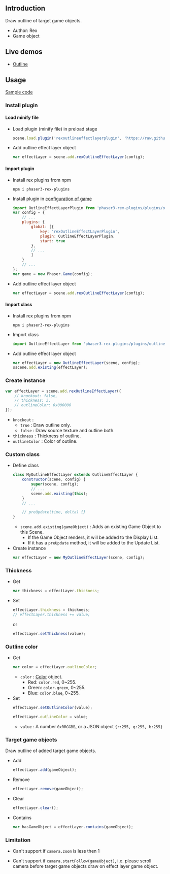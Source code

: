 ## Introduction

Draw outline of target game objects.

- Author: Rex
- Game object

## Live demos

- [Outline](https://codepen.io/rexrainbow/pen/abdpPMb)

## Usage

[Sample code](https://github.com/rexrainbow/phaser3-rex-notes/tree/master/examples/effectlayer-outline)

### Install plugin

#### Load minify file

- Load plugin (minify file) in preload stage
    ```javascript
    scene.load.plugin('rexoutlineeffectlayerplugin', 'https://raw.githubusercontent.com/rexrainbow/phaser3-rex-notes/master/dist/rexoutlineeffectlayerplugin.min.js', true);
    ```
- Add outline effect layer object
    ```javascript
    var effectLayer = scene.add.rexOutlineEffectLayer(config);
    ```

#### Import plugin

- Install rex plugins from npm
    ```
    npm i phaser3-rex-plugins
    ```
- Install plugin in [configuration of game](game.md#configuration)
    ```javascript
    import OutlineEffectLayerPlugin from 'phaser3-rex-plugins/plugins/outlineeffectlayer-plugin.js';
    var config = {
        // ...
        plugins: {
            global: [{
                key: 'rexOutlineEffectLayerPlugin',
                plugin: OutlineEffectLayerPlugin,
                start: true
            },
            // ...
            ]
        }
        // ...
    };
    var game = new Phaser.Game(config);
    ```
- Add outline effect layer object
    ```javascript
    var effectLayer = scene.add.rexOutlineEffectLayer(config);
    ```

#### Import class

- Install rex plugins from npm
    ```
    npm i phaser3-rex-plugins
    ```
- Import class
    ```javascript
    import OutlineEffectLayer from 'phaser3-rex-plugins/plugins/outlineeffectlayer.js';
    ```
- Add outline effect layer object
    ```javascript
    var effectLayer = new OutlineEffectLayer(scene, config);
    sscene.add.existing(effectLayer);
    ```

### Create instance

```javascript
var effectLayer = scene.add.rexOutlineEffectLayer({
    // knockout: false,
    // thickness: 3,
    // outlineColor: 0x000000
});
```

- `knockout` :
    - `true` : Draw outline only.
    - `false` : Draw source texture and outline both.
- `thickness` : Thickness of outline.
- `outlineColor` : Color of outline.

### Custom class

- Define class
    ```javascript
    class MyOutlineEffectLayer extends OutlineEffectLayer {
        constructor(scene, config) {
            super(scene, config);
            // ...
            scene.add.existing(this);
        }
        // ...

        // preUpdate(time, delta) {}
    }
    ```
    - `scene.add.existing(gameObject)` : Adds an existing Game Object to this Scene.
        - If the Game Object renders, it will be added to the Display List.
        - If it has a `preUpdate` method, it will be added to the Update List.
- Create instance
    ```javascript
    var effectLayer = new MyOutlineEffectLayer(scene, config);
    ```

### Thickness

- Get
    ```javascript
    var thickness = effectLayer.thickness;
    ```
- Set
    ```javascript
    effectLayer.thickness = thickness;
    // effectLayer.thickness += value;
    ```
    or
    ```javascript
    effectLayer.setThickness(value);
    ```

### Outline color

- Get
    ```javascript
    var color = effectLayer.outlineColor;
    ```
    - `color` : [Color](color.md) object.
        - Red: `color.red`, 0~255.
        - Green: `color.green`, 0~255.
        - Blue: `color.blue`, 0~255.
- Set
    ```javascript
    effectLayer.setOutlineColor(value);
    ```
    ```javascript
    effectLayer.outlineColor = value;
    ```
    - `value` : A number `0xRRGGBB`, or a JSON object `{r:255, g:255, b:255}`

### Target game objects

Draw outline of added target game objects.

- Add
    ```javascript
    effectLayer.add(gameObject);
    ```
- Remove
    ```javascript
    effectLayer.remove(gameObject);
    ```
- Clear
    ```javascript
    effectLayer.clear();
    ```
- Contains
    ```javascript
    var hasGameObject = effectLayer.contains(gameObject);
    ```

### Limitation

* Can't support if `camera.zoom` is less then 1

* Can't support if `camera.startFollow(gameObject)`, i.e. 
  please scroll camera before target game objects draw on effect layer game object.